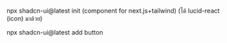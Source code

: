 npx shadcn-ui@latest init (component for next.js+tailwind)  (ได้ lucid-react  (icon) มาด้วย)
 

npx shadcn-ui@latest add button